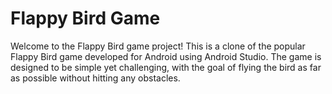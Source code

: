 # Flappy Bird Game

Welcome to the Flappy Bird game project! This is a clone of the popular Flappy Bird game developed for Android using Android Studio. 
The game is designed to be simple yet challenging, with the goal of flying the bird as far as possible without hitting any obstacles.
